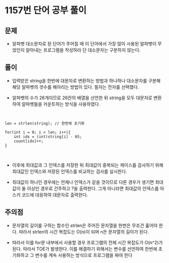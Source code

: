 # 1157번 단어 공부 풀이

## 문제 
- 알파벳 대소문자로 된 단어가 주어질 때 이 단어에서 가장 많이 사용된 알파벳이 무었인지 알아내는 프로그램을 작성하라 단 대소문자는 구분하지 않는다.

## 풀이
- 입력받은 string을 한번에 대문자로 변환하는 방법과 하나하나 대소문자를 구분해 해당 알파벳의 갯수를 해아리는 방법이 있다. 필자는 전자를 선택했다.

- 알파벳의 수가 26개이므로 26칸의 배열을 선언한 뒤 string을 모두 대문자로 변환하여 알파벳들을 카운트하는 방식을 사용하였다.

<pre>
<code>

len = strlen(string); // 한번에 초기화

for(int i = 0; i < len; i++){
    int idx = (int)string[i] - 65;
    count[idx]++;
}

</code>
</pre>

- 이후에 최대값과 그 인덱스를 저장한 뒤 최대값이 중복되는 케이스를 검사하기 위해 최대값인 인덱스와 저장된 인덱스를 비교하는 검사를 실시한다.

- 최대값이 하나인 경우에는 언제나 인덱스가 같을 것이므로 다른 경우가 생기면 최대값이 둘 이상인 경우로 간주하고 ?을 출력한다. 그게 아니라면 최대값의 인덱스를 아스키 코드에 대응하여 대문자로 출력한다.

## 주의점
- 문자열의 길이를 구하는 함수인 strlen은 주어진 문자열을 한번은 무조건 훑어야 한다. 따라서 strlen의 시간 복잡도는 O(n)이 되며 n은 문자열의 길이가 된다.

- 따라서 이를 for문 내부에서 사용할 경우 프로그램의 전체 시간 복잡도가 O(n^2)가 된다. 따라서 TOE가 발생한다. 이를 해결하기 위해서는 변수를 선언하여 한번에 초기화하고 그 변수를 계속 사용하는 방식으로 프로그램을 짜야 한다
